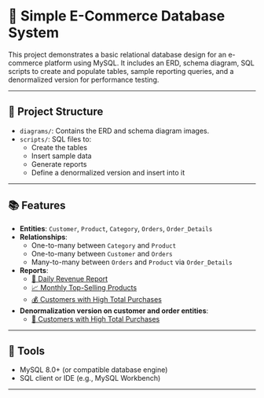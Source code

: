 # 🛒 Simple E-Commerce Database System

This project demonstrates a basic relational database design for an e-commerce platform using MySQL. It includes an ERD, schema diagram, SQL scripts to create and populate tables, sample reporting queries, and a denormalized version for performance testing.

---

## 📌 Project Structure

- `diagrams/`: Contains the ERD and schema diagram images.
- `scripts/`: SQL files to:
  - Create the tables
  - Insert sample data
  - Generate reports
  - Define a denormalized version and insert into it

---

## 📚 Features

- **Entities**: `Customer`, `Product`, `Category`, `Orders`, `Order_Details`
- **Relationships**:
  - One-to-many between `Category` and `Product`
  - One-to-many between `Customer` and `Orders`
  - Many-to-many between `Orders` and `Product` via `Order_Details`
- **Reports**:
  - [📅 Daily Revenue Report](scripts/reports/1-daily-revenue.md)
  - [📈 Monthly Top-Selling Products](scripts/reports/2-monthly-top-products.md)
  - [💰 Customers with High Total Purchases](scripts/reports/3-high-value-customers.md)
- **Denormalization version on customer and order entities**:
  - [🔧 Customers with High Total Purchases](scripts/reports/3-high-value-customers.md)
---

## 💾 Tools

- MySQL 8.0+ (or compatible database engine)
- SQL client or IDE (e.g., MySQL Workbench)

---

